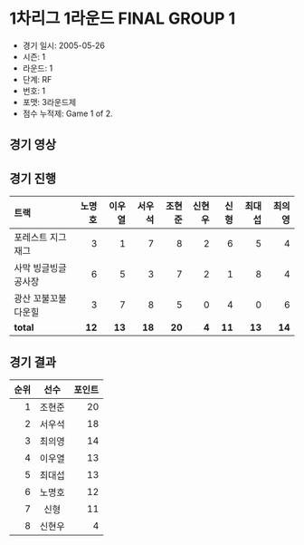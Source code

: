 # 1차리그 1라운드 FINAL GROUP 1

- 경기 일시: 2005-05-26
- 시즌: 1
- 라운드: 1
- 단계: RF
- 번호: 1
- 포맷: 3라운드제
- 점수 누적제: Game 1 of 2.





## 경기 영상
## 경기 진행

| 트랙 | 노명호 | 이우열 | 서우석 | 조현준 | 신현우 | 신형 | 최대섭 | 최의영 |
|:---|---:|---:|---:|---:|---:|---:|---:|---:|
| 포레스트 지그재그 | 3 | 1 | 7 | 8 | 2 | 6 | 5 | 4 |
| 사막 빙글빙글 공사장 | 6 | 5 | 3 | 7 | 2 | 1 | 8 | 4 |
| 광산 꼬불꼬불 다운힐 | 3 | 7 | 8 | 5 | 0 | 4 | 0 | 6 |
| __total__ | __12__ | __13__ | __18__ | __20__ | __4__ | __11__ | __13__ | __14__ |




## 경기 결과

| 순위 | 선수 | 포인트 |
|---:|:---:|---:|
| 1 | 조현준 | 20 |
| 2 | 서우석 | 18 |
| 3 | 최의영 | 14 |
| 4 | 이우열 | 13 |
| 5 | 최대섭 | 13 |
| 6 | 노명호 | 12 |
| 7 | 신형 | 11 |
| 8 | 신현우 | 4 |

